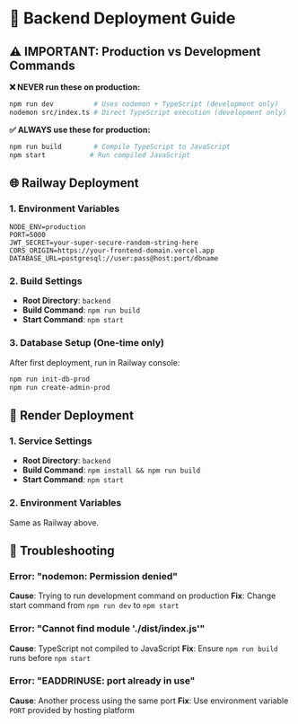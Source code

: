 # 🚀 Backend Deployment Guide

## ⚠️ IMPORTANT: Production vs Development Commands

**❌ NEVER run these on production:**
```bash
npm run dev          # Uses nodemon + TypeScript (development only)
nodemon src/index.ts # Direct TypeScript execution (development only)
```

**✅ ALWAYS use these for production:**
```bash
npm run build        # Compile TypeScript to JavaScript
npm start           # Run compiled JavaScript
```

## 🌐 Railway Deployment

### 1. Environment Variables
```env
NODE_ENV=production
PORT=5000
JWT_SECRET=your-super-secure-random-string-here
CORS_ORIGIN=https://your-frontend-domain.vercel.app
DATABASE_URL=postgresql://user:pass@host:port/dbname
```

### 2. Build Settings
- **Root Directory**: `backend`
- **Build Command**: `npm run build`  
- **Start Command**: `npm start`

### 3. Database Setup (One-time only)
After first deployment, run in Railway console:
```bash
npm run init-db-prod
npm run create-admin-prod
```

## 🔧 Render Deployment

### 1. Service Settings
- **Root Directory**: `backend`
- **Build Command**: `npm install && npm run build`
- **Start Command**: `npm start`

### 2. Environment Variables
Same as Railway above.

## 📝 Troubleshooting

### Error: "nodemon: Permission denied"
**Cause**: Trying to run development command on production
**Fix**: Change start command from `npm run dev` to `npm start`

### Error: "Cannot find module './dist/index.js'"
**Cause**: TypeScript not compiled to JavaScript
**Fix**: Ensure `npm run build` runs before `npm start`

### Error: "EADDRINUSE: port already in use"
**Cause**: Another process using the same port
**Fix**: Use environment variable `PORT` provided by hosting platform
